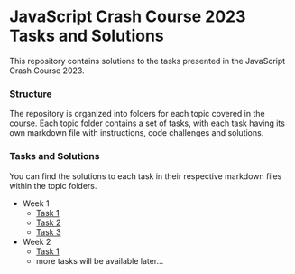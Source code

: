 # JavaScript Crash Course 2023 Tasks and Solutions

This repository contains solutions to the tasks presented in the JavaScript Crash Course 2023.

### Structure

The repository is organized into folders for each topic covered in the course. Each topic folder contains a set of tasks, with each task having its own markdown file with instructions, code challenges and solutions.

### Tasks and Solutions
You can find the solutions to each task in their respective markdown files within the topic folders.

* Week 1
    - [Task 1](week1/task1/task1.md)
    - [Task 2](week1/task2/task2.md)
    - [Task 3](week1/task3/task3.md)
* Week 2
    - [Task 1](week2/task1/task1.md)
    - more tasks will be available later...